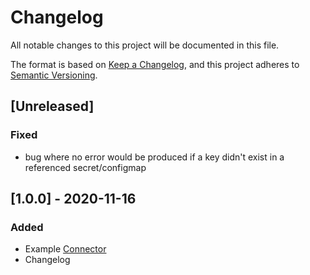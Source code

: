 # Changelog
All notable changes to this project will be documented in this file.

The format is based on [Keep a Changelog](https://keepachangelog.com/en/1.0.0/),
and this project adheres to [Semantic Versioning](https://semver.org/spec/v2.0.0.html).

## [Unreleased]
### Fixed
- bug where no error would be produced if a key didn't exist in a referenced secret/configmap

## [1.0.0] - 2020-11-16
### Added
- Example [Connector](./manifests/examples/example-connector.yaml) 
- Changelog